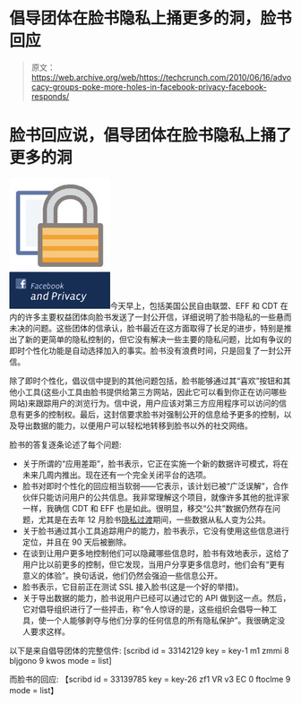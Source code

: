 # 倡导团体在脸书隐私上捅更多的洞，脸书回应 

> 原文：<https://web.archive.org/web/https://techcrunch.com/2010/06/16/advocacy-groups-poke-more-holes-in-facebook-privacy-facebook-responds/>

# 脸书回应说，倡导团体在脸书隐私上捅了更多的洞

![](img/f318ce9fe8c2da8da8e23473bb874c91.png)今天早上，包括美国公民自由联盟、EFF 和 CDT 在内的许多主要权益团体向脸书发送了一封公开信，详细说明了脸书隐私的一些悬而未决的问题。这些团体的信承认，脸书最近在这方面取得了长足的进步，特别是推出了新的更简单的隐私控制的，但它没有解决一些主要的隐私问题，比如有争议的即时个性化功能是自动选择加入的事实。脸书没有浪费时间，只是回复了一封公开信。

除了即时个性化，倡议信中提到的其他问题包括，脸书能够通过其“喜欢”按钮和其他小工具(这些小工具由脸书提供给第三方网站，因此它可以看到你正在访问哪些网站)来跟踪用户的浏览行为。信中说，用户应该对第三方应用程序可以访问的信息有更多的控制权。最后，这封信要求脸书对强制公开的信息给予更多的控制，以及导出数据的能力，以便用户可以轻松地转移到脸书以外的社交网络。

脸书的答复逐条论述了每个问题:

*   关于所谓的“应用差距”，脸书表示，它正在实施一个新的数据许可模式，将在未来几周内推出。现在还有一个完全关闭平台的选项。
*   脸书对即时个性化的回应相当软弱——它表示，该计划已被“广泛误解”，合作伙伴只能访问用户的公共信息。我非常理解这个项目，就像许多其他的批评家一样，我确信 CDT 和 EFF 也是如此。很明显，移交“公共”数据仍然存在问题，尤其是在去年 12 月脸书[隐私过渡](https://web.archive.org/web/20221207150437/https://beta.techcrunch.com/2009/12/09/facebook-privacy/)期间，一些数据从私人变为公共。
*   关于脸书通过其小工具追踪用户的能力，脸书表示，它没有使用这些信息进行定位，并且在 90 天后被删除。
*   在谈到让用户更多地控制他们可以隐藏哪些信息时，脸书有效地表示，这给了用户比以前更多的控制，但它发现，当用户分享更多信息时，他们会有“更有意义的体验”。换句话说，他们仍然会强迫一些信息公开。
*   脸书表示，它目前正在测试 SSL 接入脸书(这是一个好的举措)。
*   关于导出数据的能力，脸书说用户已经可以通过它的 API 做到这一点。然后，它对倡导组织进行了一些抨击，称“令人惊讶的是，这些组织会倡导一种工具，使一个人能够剥夺与他们分享的任何信息的所有隐私保护”。我很确定没人要求这样。

以下是来自倡导团体的完整信件:
[scribd id = 33142129 key = key-1 m1 zmmi 8 bljgono 9 kwos mode = list]

而脸书的回应:
【scribd id = 33139785 key = key-26 zf1 VR v3 EC 0 ftoclme 9 mode = list】
